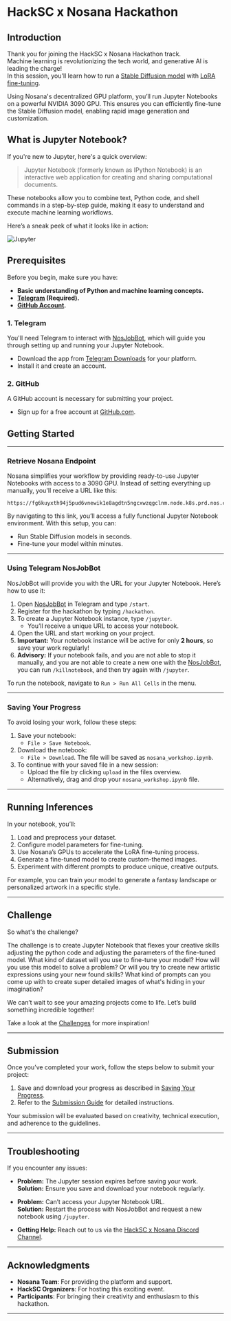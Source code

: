 # HackSC x Nosana Hackathon

## Introduction

Thank you for joining the HackSC x Nosana Hackathon track.  
Machine learning is revolutionizing the tech world, and generative AI is leading the charge!  
In this session, you'll learn how to run a [Stable Diffusion model](https://en.wikipedia.org/wiki/Stable_Diffusion) with [LoRA fine-tuning](https://www.databricks.com/blog/efficient-fine-tuning-lora-guide-llms). 

Using Nosana's decentralized GPU platform, you’ll run Jupyter Notebooks on a powerful NVIDIA 3090 GPU. 
This ensures you can efficiently fine-tune the Stable Diffusion model, enabling rapid image generation and customization.

## What is Jupyter Notebook?

If you're new to Jupyter, here's a quick overview:

> Jupyter Notebook (formerly known as IPython Notebook) is an interactive web application for creating and sharing computational documents.

These notebooks allow you to combine text, Python code, and shell commands in a step-by-step guide, making it easy to understand and execute machine learning workflows.

Here’s a sneak peek of what it looks like in action:

![Jupyter](https://docs.nosana.io/assets/jupyter-CLXWp4Wp.gif)

## Prerequisites

Before you begin, make sure you have:

- **Basic understanding of Python and machine learning concepts.**
- **[Telegram](https://telegram.org/) (Required).**
- **[GitHub Account](https://github.com).**

### **1. Telegram**

You'll need Telegram to interact with [NosJobBot](https://t.me/NosJobBot), which will guide you through setting up and running your Jupyter Notebook.

- Download the app from [Telegram Downloads](https://telegram.org/) for your platform.
- Install it and create an account.

### **2. GitHub**

A GitHub account is necessary for submitting your project.

- Sign up for a free account at [GitHub.com](https://github.com).

## Getting Started

---

### Retrieve Nosana Endpoint

Nosana simplifies your workflow by providing ready-to-use Jupyter Notebooks with access to a 3090 GPU. 
Instead of setting everything up manually, you'll receive a URL like this:

```
https://fg6kuyxth94j5pud6vnewik1e8agdtn5ngcxwzqgclnm.node.k8s.prd.nos.ci/
```

By navigating to this link, you’ll access a fully functional Jupyter Notebook environment. 
With this setup, you can:

- Run Stable Diffusion models in seconds.
- Fine-tune your model within minutes.

---

### Using Telegram NosJobBot

NosJobBot will provide you with the URL for your Jupyter Notebook. 
Here’s how to use it:

1. Open [NosJobBot](https://t.me/NosJobBot) in Telegram and type `/start`.
2. Register for the hackathon by typing `/hackathon`.
3. To create a Jupyter Notebook instance, type `/jupyter`.  
   - You’ll receive a unique URL to access your notebook.
4. Open the URL and start working on your project.
5. **Important:** Your notebook instance will be active for only **2 hours**, so save your work regularly!
6. **Advisory:** If your notebook fails, and you are not able to stop it manually, and you are not able to create a new one with the [NosJobBot](https://t.me/NosJobBot), you can run `/killnotebook`, and then try again with `/jupyter`.

To run the notebook, navigate to `Run > Run All Cells` in the menu.

---

### Saving Your Progress

To avoid losing your work, follow these steps:

1. Save your notebook:
   - `File > Save Notebook`.
2. Download the notebook:
   - `File > Download`. The file will be saved as `nosana_workshop.ipynb`.
3. To continue with your saved file in a new session:
   - Upload the file by clicking `upload` in the files overview.
   - Alternatively, drag and drop your `nosana_workshop.ipynb` file.

---

## Running Inferences

In your notebook, you’ll:

1. Load and preprocess your dataset.
2. Configure model parameters for fine-tuning.
3. Use Nosana’s GPUs to accelerate the LoRA fine-tuning process.
4. Generate a fine-tuned model to create custom-themed images.
5. Experiment with different prompts to produce unique, creative outputs.

For example, you can train your model to generate a fantasy landscape or personalized artwork in a specific style.

---

## Challenge

So what's the challenge?

The challenge is to create Jupyter Notebook that flexes your creative skills adjusting the python code and adjusting the parameters of the fine-tuned model.
What kind of dataset will you use to fine-tune your model?
How will you use this model to solve a problem?
Or will you try to create new artistic expressions using your new found skills?
What kind of prompts can you come up with to create super detailed images of what's hiding in your imagination?

We can’t wait to see your amazing projects come to life. Let’s build something incredible together!

Take a look at the [Challenges](./JudgingCriteria.md#challenges) for more inspiration!

---

## Submission

Once you’ve completed your work, follow the steps below to submit your project:

1. Save and download your progress as described in [Saving Your Progress](#saving-your-progress).
2. Refer to the [Submission Guide](./Submission.md) for detailed instructions.

Your submission will be evaluated based on creativity, technical execution, and adherence to the guidelines.

---

## Troubleshooting

If you encounter any issues:

- **Problem:** The Jupyter session expires before saving your work.  
  **Solution:** Ensure you save and download your notebook regularly.

- **Problem:** Can’t access your Jupyter Notebook URL.  
  **Solution:** Restart the process with NosJobBot and request a new notebook using `/jupyter`.

- **Getting Help:** Reach out to us via the [HackSC x Nosana Discord Channel](https://discord.com/channels/1298818387484610571/1303604638573924424).

---

## Acknowledgments

- **Nosana Team**: For providing the platform and support.
- **HackSC Organizers**: For hosting this exciting event.
- **Participants**: For bringing their creativity and enthusiasm to this hackathon.

---



